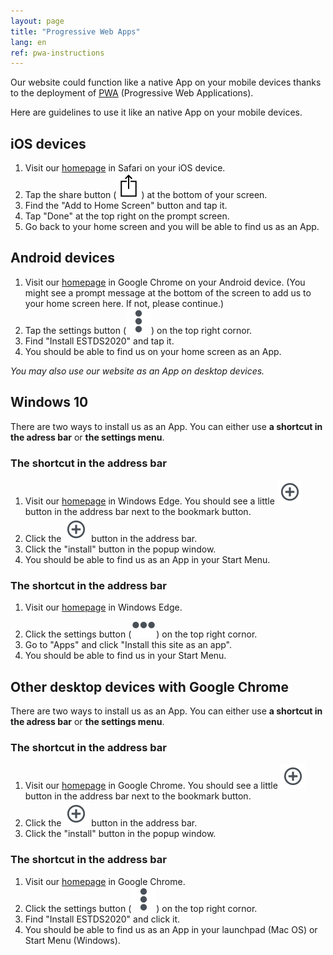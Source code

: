 ```yaml
---
layout: page
title: "Progressive Web Apps"
lang: en
ref: pwa-instructions
---
```


Our website could function like a native App on your mobile devices thanks to the deployment of [PWA](https://en.wikipedia.org/wiki/Progressive_web_applications) (Progressive Web Applications).

Here are guidelines to use it like an native App on your mobile devices.

## iOS devices

1. Visit our [homepage](https://estds.yicode.ac) in Safari on your iOS device.
1. Tap the share button (![](/assets/img/ios-safari-share-icon.svg)) at the bottom of your screen.
1. Find the "Add to Home Screen" button and tap it.
1. Tap "Done" at the top right on the prompt screen.
1. Go back to your home screen and you will be able to find us as an App.

## Android devices

1. Visit our [homepage](https://estds.yicode.ac) in Google Chrome on your Android device. (You might see a prompt message at the bottom of the screen to add us to your home screen here. If not, please continue.)
1. Tap the settings button (![](/assets/img/icon-settings-v.svg)) on the top right cornor.
1. Find "Install ESTDS2020" and tap it.
1. You should be able to find us on your home screen as an App.

_You may also use our website as an App on desktop devices._

## Windows 10

There are two ways to install us as an App. You can either use __a shortcut in the adress bar__ or __the settings menu__.

### The shortcut in the address bar

1. Visit our [homepage](https://estds.yicode.ac) in Windows Edge. You should see a little ![](/assets/img/icon-install-plus-circle.svg) button in the address bar next to the bookmark button.
1. Click the ![](/assets/img/icon-install-plus-circle.svg) button in the address bar.
1. Click the "install" button in the popup window.
1. You should be able to find us as an App in your Start Menu.

### The shortcut in the address bar
1. Visit our [homepage](https://estds.yicode.ac) in Windows Edge.
1. Click the settings button (![](/assets/img/icon-settings-h.svg)) on the top right cornor.
1. Go to "Apps" and click "Install this site as an app".
1. You should be able to find us in your Start Menu.

## Other desktop devices with Google Chrome

There are two ways to install us as an App. You can either use __a shortcut in the adress bar__ or __the settings menu__.

### The shortcut in the address bar
1. Visit our [homepage](https://estds.yicode.ac) in Google Chrome. You should see a little ![](/assets/img/icon-install-plus-circle.svg) button in the address bar next to the bookmark button.
1. Click the ![](/assets/img/icon-install-plus-circle.svg) button in the address bar.
1. Click the "install" button in the popup window.

### The shortcut in the address bar
1. Visit our [homepage](https://estds.yicode.ac) in Google Chrome.
1. Click the settings button (![](/assets/img/icon-settings-v.svg)) on the top right cornor.
1. Find "Install ESTDS2020" and click it.
1. You should be able to find us as an App in your launchpad (Mac OS) or Start Menu (Windows).
